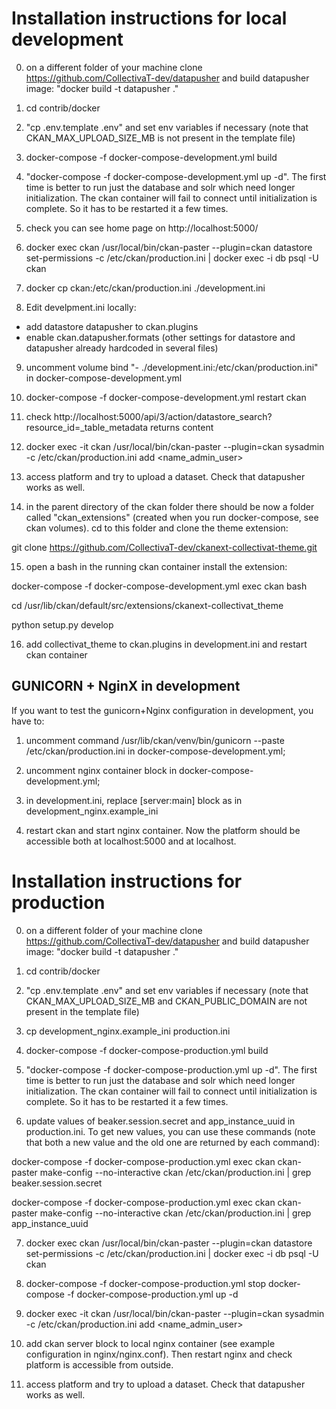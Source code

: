 # Installation instructions for local development

0) on a different folder of your machine clone https://github.com/CollectivaT-dev/datapusher and build datapusher image: "docker build -t datapusher ."

1) cd contrib/docker

2) "cp .env.template .env" and set env variables if necessary (note that CKAN_MAX_UPLOAD_SIZE_MB is not present in the template file)

3) docker-compose -f docker-compose-development.yml build

4) "docker-compose -f docker-compose-development.yml up -d". The first time is better to run just the database and solr which need longer initialization.
The ckan container will fail to connect until initialization is complete. So it has to be restarted it a few times.

5) check you can see home page on http://localhost:5000/

6) docker exec ckan /usr/local/bin/ckan-paster --plugin=ckan datastore set-permissions -c /etc/ckan/production.ini | docker exec -i db psql -U ckan

7) docker cp ckan:/etc/ckan/production.ini ./development.ini

8) Edit develpment.ini locally:
 - add datastore datapusher to ckan.plugins
 - enable ckan.datapusher.formats (other settings for datastore and datapusher already hardcoded in several files)

9) uncomment volume bind "- ./development.ini:/etc/ckan/production.ini" in docker-compose-development.yml 

10) docker-compose -f docker-compose-development.yml restart ckan

11) check http://localhost:5000/api/3/action/datastore_search?resource_id=_table_metadata returns content

12) docker exec -it ckan /usr/local/bin/ckan-paster --plugin=ckan sysadmin -c /etc/ckan/production.ini add <name_admin_user>

13) access platform and try to upload a dataset. Check that datapusher works as well.

14) in the parent directory of the ckan folder there should be now a folder called "ckan_extensions" (created when you run docker-compose, see ckan volumes). cd to this folder and clone the theme extension:

git clone https://github.com/CollectivaT-dev/ckanext-collectivat-theme.git

15) open a bash in the running ckan container install the extension:

docker-compose -f docker-compose-development.yml exec ckan bash

cd /usr/lib/ckan/default/src/extensions/ckanext-collectivat_theme

python setup.py develop

16) add collectivat_theme to ckan.plugins in development.ini and restart ckan container

## GUNICORN + NginX in development

If you want to test the gunicorn+Nginx configuration in development, you have to:

1) uncomment command /usr/lib/ckan/venv/bin/gunicorn --paste /etc/ckan/production.ini in docker-compose-development.yml;

2) uncomment nginx container block in docker-compose-development.yml;

3) in development.ini, replace [server:main] block as in development_nginx.example_ini

4) restart ckan and start nginx container. Now the platform should be accessible both at localhost:5000 and at localhost.

# Installation instructions for production

0) on a different folder of your machine clone https://github.com/CollectivaT-dev/datapusher and build datapusher image: "docker build -t datapusher ."

1) cd contrib/docker

2) "cp .env.template .env" and set env variables if necessary (note that CKAN_MAX_UPLOAD_SIZE_MB and CKAN_PUBLIC_DOMAIN are not present in the template file)

3) cp development_nginx.example_ini production.ini

4) docker-compose -f docker-compose-production.yml build

5) "docker-compose -f docker-compose-production.yml up -d". The first time is better to run just the database and solr which need longer initialization.
The ckan container will fail to connect until initialization is complete. So it has to be restarted it a few times.

6) update values of beaker.session.secret and app_instance_uuid in production.ini. To get new values, you can use these commands (note that both a new value and the old one are returned by each command):

docker-compose -f docker-compose-production.yml exec ckan ckan-paster make-config --no-interactive ckan /etc/ckan/production.ini | grep beaker.session.secret

docker-compose -f docker-compose-production.yml exec ckan ckan-paster make-config --no-interactive ckan /etc/ckan/production.ini | grep app_instance_uuid 

7) docker exec ckan /usr/local/bin/ckan-paster --plugin=ckan datastore set-permissions -c /etc/ckan/production.ini | docker exec -i db psql -U ckan

8) docker-compose -f docker-compose-production.yml stop
    docker-compose -f docker-compose-production.yml up -d 

9) docker exec -it ckan /usr/local/bin/ckan-paster --plugin=ckan sysadmin -c /etc/ckan/production.ini add <name_admin_user>

10) add ckan server block to local nginx container (see example configuration in nginx/nginx.conf). Then restart nginx and check platform is accessible from outside.

11) access platform and try to upload a dataset. Check that datapusher works as well.